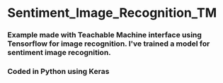 # Sentiment_Image_Recognition_TM

### Example made with Teachable Machine interface using Tensorflow for image recognition. I've trained a model for sentiment image recognition. 
### Coded in Python using Keras
